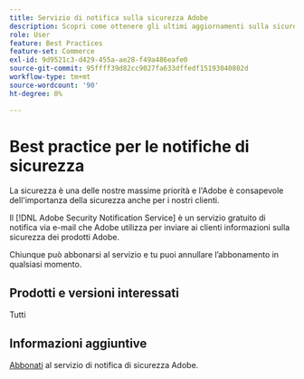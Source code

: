 ```yaml
---
title: Servizio di notifica sulla sicurezza Adobe
description: Scopri come ottenere gli ultimi aggiornamenti sulla sicurezza dei prodotti Adobe.
role: User
feature: Best Practices
feature-set: Commerce
exl-id: 9d9521c3-d429-455a-ae28-f49a486eafe0
source-git-commit: 95ffff39d82cc9027fa633dffedf15193040802d
workflow-type: tm+mt
source-wordcount: '90'
ht-degree: 0%

---
```


# Best practice per le notifiche di sicurezza

La sicurezza è una delle nostre massime priorità e l&#39;Adobe è consapevole dell&#39;importanza della sicurezza anche per i nostri clienti.

Il [!DNL Adobe Security Notification Service] è un servizio gratuito di notifica via e-mail che Adobe utilizza per inviare ai clienti informazioni sulla sicurezza dei prodotti Adobe.

Chiunque può abbonarsi al servizio e tu puoi annullare l’abbonamento in qualsiasi momento.

## Prodotti e versioni interessati

Tutti

## Informazioni aggiuntive

[Abbonati](https://www.adobe.com/subscription/adbeSecurityNotifications.html) al servizio di notifica di sicurezza Adobe.
